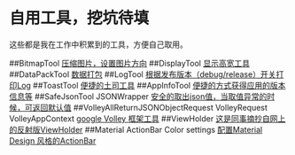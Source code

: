 自用工具，挖坑待填
==================
这些都是我在工作中积累到的工具，方便自己取用。<p>
##BitmapTool
<a href="">压缩图片，设置图片方向</a>
##DisplayTool
<a href="">显示高宽工具</a>
##DataPackTool
<a href="">数据打包</a>
##LogTool
<a href="">根据发布版本（debug/release）开关打印Log</a>
##ToastTool
<a href="">便捷的土司工具</a>
##AppInfoTool
<a href="">便捷的方式获得应用的版本信息等</a>
##SafeJsonTool JSONWrapper
<a href="">安全的取出json值，当取值异常的时候，可返回默认值</a>
##VolleyAllReturnJSONObjectRequest VolleyRequest VolleyAppContext
<a href="">google Volley 框架工具</a>
##ViewHolder
<a href="">这是同事摘抄自网上的反射版ViewHolder</a>
##Material ActionBar Color settings 
<a href="">配置Material Design 风格的ActionBar</a>